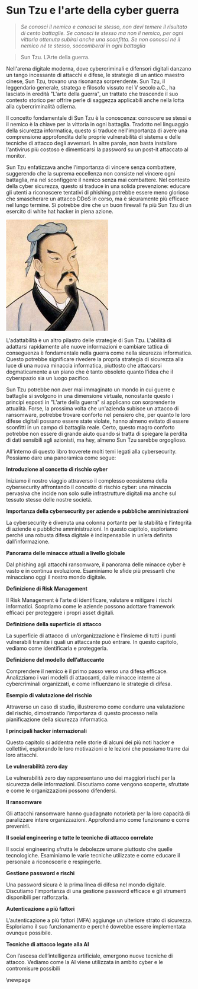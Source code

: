 
# Sun Tzu e l'arte della cyber guerra 

> *Se conosci il nemico e conosci te stesso, non devi temere il risultato di cento battaglie. Se conosci te stesso ma non il nemico, per ogni vittoria ottenuta subirai anche una sconfitta. Se non conosci né il nemico né te stesso, soccomberai in ogni battaglia*

> Sun Tzu. L’Arte della guerra.


Nell'arena digitale moderna, dove cybercriminali e difensori digitali danzano un tango incessante di attacchi e difese, le strategie di un antico maestro cinese, Sun Tzu, trovano una risonanza sorprendente. Sun Tzu, il leggendario generale, stratega e filosofo vissuto nel V secolo a.C., ha lasciato in eredità "L'arte della guerra", un trattato che trascende il suo contesto storico per offrire perle di saggezza applicabili anche nella lotta alla cybercriminalità odierna.

Il concetto fondamentale di Sun Tzu è la conoscenza: conoscere se stessi e il nemico è la chiave per la vittoria in ogni battaglia. Tradotto nel linguaggio della sicurezza informatica, questo si traduce nell'importanza di avere una comprensione approfondita delle proprie vulnerabilità di sistema e delle tecniche di attacco degli avversari. In altre parole, non basta installare l'antivirus più costoso e dimenticarsi la password su un post-it attaccato al monitor.

Sun Tzu enfatizzava anche l'importanza di vincere senza combattere, suggerendo che la suprema eccellenza non consiste nel vincere ogni battaglia, ma nel sconfiggere il nemico senza mai combattere. Nel contesto della cyber sicurezza, questo si traduce in una solida prevenzione: educare gli utenti a riconoscere tentativi di phishing potrebbe essere meno glorioso che smascherare un attacco DDoS in corso, ma è sicuramente più efficace nel lungo termine. Si potrebbe dire che un buon firewall fa più Sun Tzu di un esercito di white hat hacker in piena azione.


![Ritratto di Sun Tzu, autore sconosciuto](images/suntzu.jpg)

L'adattabilità è un altro pilastro delle strategie di Sun Tzu. L'abilità di adattarsi rapidamente alle nuove informazioni e cambiare tattica di conseguenza è fondamentale nella guerra come nella sicurezza informatica. Questo potrebbe significare rivedere la propria strategia di sicurezza alla luce di una nuova minaccia informatica, piuttosto che attaccarsi dogmaticamente a un piano che è tanto obsoleto quanto l'idea che il cyberspazio sia un luogo pacifico.

Sun Tzu potrebbe non aver mai immaginato un mondo in cui guerre e battaglie si svolgono in una dimensione virtuale, nonostante questo i principi esposti in "L'arte della guerra" si applicano con sorprendente attualità. Forse, la prossima volta che un'azienda subisce un attacco di ransomware, potrebbe trovare conforto nel pensiero che, per quanto le loro difese digitali possano essere state violate, hanno almeno evitato di essere sconfitti in un campo di battaglia reale. Certo, questo magro conforto potrebbe non essere di grande aiuto quando si tratta di spiegare la perdita di dati sensibili agli azionisti, ma hey, almeno Sun Tzu sarebbe orgoglioso.


All'interno di questo libro troverete molti temi legati alla cybersecurity. Possiamo dare una panoramica come segue:

**Introduzione al concetto di rischio cyber**

Iniziamo il nostro viaggio attraverso il complesso ecosistema della cybersecurity affrontando il concetto di rischio cyber: una minaccia pervasiva che incide non solo sulle infrastrutture digitali ma anche sul tessuto stesso delle nostre società.

**Importanza della cybersecurity per aziende e pubbliche amministrazioni**

La cybersecurity è divenuta una colonna portante per la stabilità e l’integrità di aziende e pubbliche amministrazioni. In questo capitolo, esploriamo perché una robusta difesa digitale è indispensabile in un’era definita dall’informazione.


**Panorama delle minacce attuali a livello globale**

Dal phishing agli attacchi ransomware, il panorama delle minacce cyber è vasto e in continua evoluzione. Esaminiamo le sfide più pressanti che minacciano oggi il nostro mondo digitale.

**Definizione di Risk Management**

Il Risk Management è l’arte di identificare, valutare e mitigare i rischi informatici. Scopriamo come le aziende possono adottare framework efficaci per proteggere i propri asset digitali.

**Definizione della superficie di attacco**

La superficie di attacco di un’organizzazione è l’insieme di tutti i punti vulnerabili tramite i quali un attaccante può entrare. In questo capitolo, vediamo come identificarla e proteggerla.

**Definizione del modello dell’attaccante**

Comprendere il nemico è il primo passo verso una difesa efficace. Analizziamo i vari modelli di attaccanti, dalle minacce interne ai cybercriminali organizzati, e come influenzano le strategie di difesa.

**Esempio di valutazione del rischio**

Attraverso un caso di studio, illustreremo come condurre una valutazione del rischio, dimostrando l’importanza di questo processo nella pianificazione della sicurezza informatica.

**I principali hacker internazionali**

Questo capitolo si addentra nelle storie di alcuni dei più noti hacker e collettivi, esplorando le loro motivazioni e le lezioni che possiamo trarre dai loro attacchi.

**Le vulnerabilità zero day**

Le vulnerabilità zero day rappresentano uno dei maggiori rischi per la sicurezza delle informazioni. Discutiamo come vengono scoperte, sfruttate e come le organizzazioni possono difendersi.

**Il ransomware**

Gli attacchi ransomware hanno guadagnato notorietà per la loro capacità di paralizzare intere organizzazioni. Approfondiamo come funzionano e come prevenirli.

**Il social engineering e tutte le tecniche di attacco correlate**

Il social engineering sfrutta le debolezze umane piuttosto che quelle tecnologiche. Esaminiamo le varie tecniche utilizzate e come educare il personale a riconoscerle e respingerle.

**Gestione password e rischi**

Una password sicura è la prima linea di difesa nel mondo digitale. Discutiamo l’importanza di una gestione password efficace e gli strumenti disponibili per rafforzarla.

**Autenticazione a più fattori**

L’autenticazione a più fattori (MFA) aggiunge un ulteriore strato di sicurezza. Esploriamo il suo funzionamento e perché dovrebbe essere implementata ovunque possibile.

**Tecniche di attacco legate alla AI**

Con l’ascesa dell’intelligenza artificiale, emergono nuove tecniche di attacco. Vediamo come la AI viene utilizzata in ambito cyber e le contromisure possibili

\newpage
